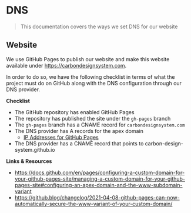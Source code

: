 # DNS

> This documentation covers the ways we set DNS for our website

## Website

We use GitHub Pages to publish our website and make this website available under
https://carbondesignsystem.com.

In order to do so, we have the following checklist in terms of what the project
must do on GitHub along with the DNS configuration through our DNS provider.

**Checklist**

- The GitHub repository has enabled GitHub Pages
- The repository has published the site under the `gh-pages` branch
- The `gh-pages` branch has a CNAME record for `carbondesignsystem.com`
- The DNS provider has A records for the apex domain
  - [IP Addresses for GitHub Pages](https://docs.github.com/en/pages/configuring-a-custom-domain-for-your-github-pages-site/managing-a-custom-domain-for-your-github-pages-site#configuring-an-apex-domain)
- The DNS provider has a CNAME record that points to
  carbon-design-system.github.io

**Links & Resources**

- https://docs.github.com/en/pages/configuring-a-custom-domain-for-your-github-pages-site/managing-a-custom-domain-for-your-github-pages-site#configuring-an-apex-domain-and-the-www-subdomain-variant
- https://github.blog/changelog/2021-04-08-github-pages-can-now-automatically-secure-the-www-variant-of-your-custom-domain/
